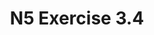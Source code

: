 ---
#This is just for you to quickly see what the file is - it can be anything you want
title: N5 Exercise 3.4

#This must match the level for the page you want it to appear on
level: National 5

#This must match the category id for the table the table you wish this to appear in
category: n5exercises

#This must match the subject you wish this to appear in
subject: Chemistry

#There should be an entry here for each column in the table you wish to populate:
'#': 3.4
Unit: Nuclear Chemistry
Exercises:
    - url: /chemistry/national5/Nat5 Self Study Exercises/Nat5PP SelfStudy 3.4.pdf
      link_text: Unit 3.4 Exercises
---